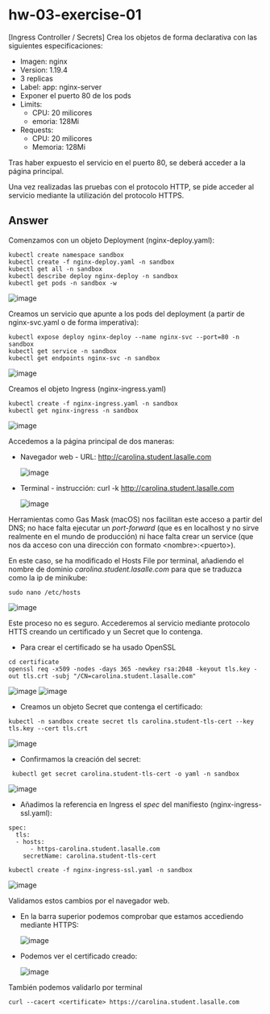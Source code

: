 # hw-03-exercise-01

[Ingress Controller / Secrets] Crea los objetos de forma declarativa con las siguientes especificaciones:

- Imagen: nginx
- Version: 1.19.4
- 3 replicas
- Label: app: nginx-server
- Exponer el puerto 80 de los pods
- Limits:
    - CPU: 20 milicores
    - emoria: 128Mi
- Requests:
    - CPU: 20 milicores
    - Memoria: 128Mi

Tras haber expuesto el servicio en el puerto 80, se deberá acceder a la página principal.

Una vez realizadas las pruebas con el protocolo HTTP, se pide acceder al servicio mediante la utilización del protocolo HTTPS.

## Answer

Comenzamos con un objeto Deployment (nginx-deploy.yaml):
~~~
kubectl create namespace sandbox
kubectl create -f nginx-deploy.yaml -n sandbox
kubectl get all -n sandbox
kubectl describe deploy nginx-deploy -n sandbox
kubectl get pods -n sandbox -w
~~~
![image](./images/screenshot_1.png)

Creamos un servicio que apunte a los pods del deployment (a partir de nginx-svc.yaml o de forma imperativa):
~~~
kubectl expose deploy nginx-deploy --name nginx-svc --port=80 -n sandbox
kubectl get service -n sandbox
kubectl get endpoints nginx-svc -n sandbox
~~~
![image](./images/screenshot_2.png)

Creamos el objeto Ingress (nginx-ingress.yaml)
~~~
kubectl create -f nginx-ingress.yaml -n sandbox
kubectl get nginx-ingress -n sandbox
~~~
![image](./images/screenshot_3.png)

Accedemos a la página principal de dos maneras: 
- Navegador web - URL: http://carolina.student.lasalle.com

    ![image](./images/screenshot_6.png)

- Terminal - instrucción: curl -k http://carolina.student.lasalle.com

    ![image](./images/screenshot_4.png)

Herramientas como Gas Mask (macOS) nos facilitan este acceso a partir del DNS; no hace falta ejecutar un _port-forward_ (que es en localhost y no sirve realmente en el mundo de producción) ni hace falta crear un service (que nos da acceso con una dirección con formato &lt;nombre&gt;:&lt;puerto&gt;).

En este caso, se ha modificado el Hosts File por terminal, añadiendo el nombre de dominio _carolina.student.lasalle.com_ para que se traduzca como la ip de minikube:
~~~
sudo nano /etc/hosts
~~~
![image](./images/screenshot_5.png)

Este proceso no es seguro. Accederemos al servicio mediante protocolo HTTS creando un certificado y un Secret que lo contenga.
- Para crear el certificado se ha usado OpenSSL
~~~
cd certificate
openssl req -x509 -nodes -days 365 -newkey rsa:2048 -keyout tls.key -out tls.crt -subj "/CN=carolina.student.lasalle.com"
~~~
![image](./images/screenshot_7.png)
![image](./images/screenshot_8.png)

- Creamos un objeto Secret que contenga el certificado:
~~~
kubectl -n sandbox create secret tls carolina.student-tls-cert --key tls.key --cert tls.crt
~~~
![image](./images/screenshot_9.png)

- Confirmamos la creación del secret:
~~~
 kubectl get secret carolina.student-tls-cert -o yaml -n sandbox
~~~
![image](./images/screenshot_10.png)

- Añadimos la referencia en Ingress el _spec_ del manifiesto (nginx-ingress-ssl.yaml):
~~~
spec:
  tls:
  - hosts:
      - https-carolina.student.lasalle.com
    secretName: carolina.student-tls-cert
~~~
~~~
kubectl create -f nginx-ingress-ssl.yaml -n sandbox
~~~
![image](./images/screenshot_13.png)

Validamos estos cambios por el navegador web. 
- En la barra superior podemos comprobar que estamos accediendo mediante HTTPS:

    ![image](./images/screenshot_11.png)

- Podemos ver el certificado creado:

    ![image](./images/screenshot_12.png)

También podemos validarlo por terminal
~~~ UPDATE CERTIFICATE FIELD
curl --cacert <certificate> https://carolina.student.lasalle.com
~~~